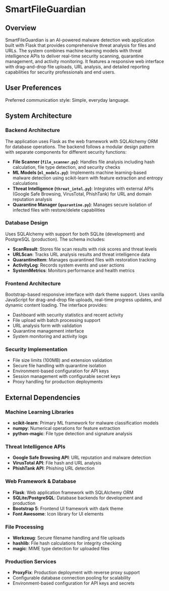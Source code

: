 # SmartFileGuardian

## Overview

SmartFileGuardian is an AI-powered malware detection web application built with Flask that provides comprehensive threat analysis for files and URLs. The system combines machine learning models with threat intelligence APIs to deliver real-time security scanning, quarantine management, and activity monitoring. It features a responsive web interface with drag-and-drop file uploads, URL analysis, and detailed reporting capabilities for security professionals and end users.

## User Preferences

Preferred communication style: Simple, everyday language.

## System Architecture

### Backend Architecture
The application uses Flask as the web framework with SQLAlchemy ORM for database operations. The backend follows a modular design pattern with separate components for different security functions:

- **File Scanner (`file_scanner.py`)**: Handles file analysis including hash calculation, file type detection, and security checks
- **ML Models (`ml_models.py`)**: Implements machine learning-based malware detection using scikit-learn with feature extraction and entropy calculations
- **Threat Intelligence (`threat_intel.py`)**: Integrates with external APIs (Google Safe Browsing, VirusTotal, PhishTank) for URL and domain reputation analysis
- **Quarantine Manager (`quarantine.py`)**: Manages secure isolation of infected files with restore/delete capabilities

### Database Design
Uses SQLAlchemy with support for both SQLite (development) and PostgreSQL (production). The schema includes:

- **ScanResult**: Stores file scan results with risk scores and threat levels
- **URLScan**: Tracks URL analysis results and threat intelligence data
- **QuarantineItem**: Manages quarantined files with restoration tracking
- **ActivityLog**: Records system events and user actions
- **SystemMetrics**: Monitors performance and health metrics

### Frontend Architecture
Bootstrap-based responsive interface with dark theme support. Uses vanilla JavaScript for drag-and-drop file uploads, real-time progress updates, and dynamic content loading. The interface provides:

- Dashboard with security statistics and recent activity
- File upload with batch processing support
- URL analysis form with validation
- Quarantine management interface
- System monitoring and activity logs

### Security Implementation
- File size limits (100MB) and extension validation
- Secure file handling with quarantine isolation
- Environment-based configuration for API keys
- Session management with configurable secret keys
- Proxy handling for production deployments

## External Dependencies

### Machine Learning Libraries
- **scikit-learn**: Primary ML framework for malware classification models
- **numpy**: Numerical operations for feature extraction
- **python-magic**: File type detection and signature analysis

### Threat Intelligence APIs
- **Google Safe Browsing API**: URL reputation and malware detection
- **VirusTotal API**: File hash and URL analysis
- **PhishTank API**: Phishing URL detection

### Web Framework & Database
- **Flask**: Web application framework with SQLAlchemy ORM
- **SQLite/PostgreSQL**: Database backends for development and production
- **Bootstrap 5**: Frontend UI framework with dark theme
- **Font Awesome**: Icon library for UI elements

### File Processing
- **Werkzeug**: Secure filename handling and file uploads
- **hashlib**: File hash calculations for integrity checking
- **magic**: MIME type detection for uploaded files

### Production Services
- **ProxyFix**: Production deployment with reverse proxy support
- Configurable database connection pooling for scalability
- Environment-based configuration for API keys and secrets